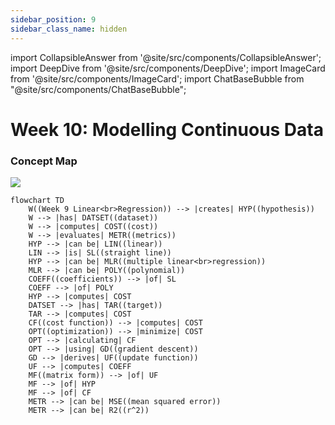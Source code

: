 ```yaml
---
sidebar_position: 9
sidebar_class_name: hidden
---
```


import CollapsibleAnswer from '@site/src/components/CollapsibleAnswer';
import DeepDive from '@site/src/components/DeepDive';
import ImageCard from '@site/src/components/ImageCard';
import ChatBaseBubble from "@site/src/components/ChatBaseBubble";

# Week 10: Modelling Continuous Data



<ChatBaseBubble/>

### Concept Map

![](https://www.dropbox.com/scl/fi/4kusbrn45cvrzykreooy8/DDW-Concept-Map-Week-9.drawio.png?rlkey=27oljt84tuases7x5651kz4vd&raw=1)

```mermaid
flowchart TD
    W((Week 9 Linear<br>Regression)) --> |creates| HYP((hypothesis))    
    W --> |has| DATSET((dataset))
    W --> |computes| COST((cost))
    W --> |evaluates| METR((metrics))
    HYP --> |can be| LIN((linear))
    LIN --> |is| SL((straight line))
    HYP --> |can be| MLR((multiple linear<br>regression))
    MLR --> |can be| POLY((polynomial))
    COEFF((coefficients)) --> |of| SL
    COEFF --> |of| POLY
    HYP --> |computes| COST
    DATSET --> |has| TAR((target))
    TAR --> |computes| COST
    CF((cost function)) --> |computes| COST
    OPT((optimization)) --> |minimize| COST
    OPT --> |calculating| CF
    OPT --> |using| GD((gradient descent))
    GD --> |derives| UF((update function))
    UF --> |computes| COEFF
    MF((matrix form)) --> |of| UF
    MF --> |of| HYP
    MF --> |of| CF
    METR --> |can be| MSE((mean squared error))
    METR --> |can be| R2((r^2))
```
